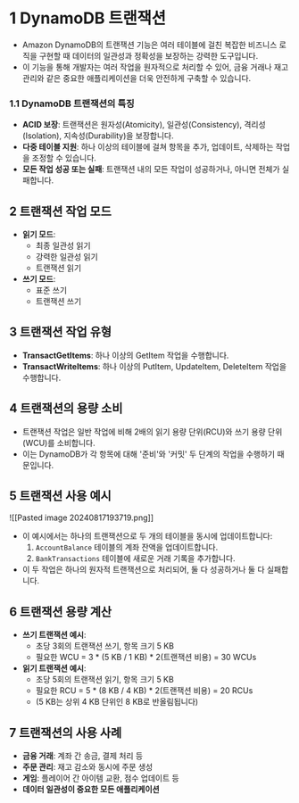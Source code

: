  # 1 DynamoDB 트랜잭션

- Amazon DynamoDB의 트랜잭션 기능은 여러 테이블에 걸친 복잡한 비즈니스 로직을 구현할 때 데이터의 일관성과 정확성을 보장하는 강력한 도구입니다. 
- 이 기능을 통해 개발자는 여러 작업을 원자적으로 처리할 수 있어, 금융 거래나 재고 관리와 같은 중요한 애플리케이션을 더욱 안전하게 구축할 수 있습니다.



### 1.1 DynamoDB 트랜잭션의 특징

- **ACID 보장**: 트랜잭션은 원자성(Atomicity), 일관성(Consistency), 격리성(Isolation), 지속성(Durability)을 보장합니다.
- **다중 테이블 지원**: 하나 이상의 테이블에 걸쳐 항목을 추가, 업데이트, 삭제하는 작업을 조정할 수 있습니다.
- **모든 작업 성공 또는 실패**: 트랜잭션 내의 모든 작업이 성공하거나, 아니면 전체가 실패합니다.



## 2 트랜잭션 작업 모드

- **읽기 모드**:
	- 최종 일관성 읽기
	- 강력한 일관성 읽기
	- 트랜잭션 읽기
- **쓰기 모드**:
	- 표준 쓰기
	- 트랜잭션 쓰기



## 3 트랜잭션 작업 유형

- **TransactGetItems**: 하나 이상의 GetItem 작업을 수행합니다.
- **TransactWriteItems**: 하나 이상의 PutItem, UpdateItem, DeleteItem 작업을 수행합니다.



## 4 트랜잭션의 용량 소비

- 트랜잭션 작업은 일반 작업에 비해 2배의 읽기 용량 단위(RCU)와 쓰기 용량 단위(WCU)를 소비합니다.
- 이는 DynamoDB가 각 항목에 대해 '준비'와 '커밋' 두 단계의 작업을 수행하기 때문입니다.



## 5 트랜잭션 사용 예시

![[Pasted image 20240817193719.png]]

- 이 예시에서는 하나의 트랜잭션으로 두 개의 테이블을 동시에 업데이트합니다:
	1. `AccountBalance` 테이블의 계좌 잔액을 업데이트합니다.
	2. `BankTransactions` 테이블에 새로운 거래 기록을 추가합니다.
- 이 두 작업은 하나의 원자적 트랜잭션으로 처리되어, 둘 다 성공하거나 둘 다 실패합니다.



## 6 트랜잭션 용량 계산

- **쓰기 트랜잭션 예시**:
	- 초당 3회의 트랜잭션 쓰기, 항목 크기 5 KB
	- 필요한 WCU = 3 * (5 KB / 1 KB) * 2(트랜잭션 비용) = 30 WCUs
- **읽기 트랜잭션 예시**:
	- 초당 5회의 트랜잭션 읽기, 항목 크기 5 KB
	- 필요한 RCU = 5 * (8 KB / 4 KB) * 2(트랜잭션 비용) = 20 RCUs
	- (5 KB는 상위 4 KB 단위인 8 KB로 반올림됩니다)



## 7 트랜잭션의 사용 사례

- **금융 거래**: 계좌 간 송금, 결제 처리 등
- **주문 관리**: 재고 감소와 동시에 주문 생성
- **게임**: 플레이어 간 아이템 교환, 점수 업데이트 등
- **데이터 일관성이 중요한 모든 애플리케이션**